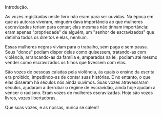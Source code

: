 Introdução.

As vozes registradas neste livro não eram para ser ouvidas. 
Na época em que as autoras viveram, ninguém dava importância ao que mulheres escravizadas teriam para contar; elas mesmas não tinham importância: eram apenas "propriedade" de alguém, um "senhor de escravizados" que detinha todos os direitos e elas, nenhum.



Essas mulheres negras viviam para o trabalho, sem paga e sem pausa. 
Seus "donos" podiam dispor delas como quisessem, tratando-as com violência, arrancando-as da família e, amparados na lei, podiam até mesmo vender como escravizados os filhos que tivessem com elas.



São vozes de pessoas caladas pela violência, às quais o ensino da escrita era proibido, impedindo-as de contar suas histórias. 
E no entanto, o que elas disseram há séculos nós ainda ouvimos. Suas vozes atravessaram séculos, ajudaram a derrubar o regime de escravidão, ainda hoje ajudam a vencer o racismo. Eram vozes de mulheres escravizadas. Hoje são vozes livres, vozes libertadoras.


<emphasis level="strong">Que suas vozes, e as nossas, nunca se calem!</emphasis>

